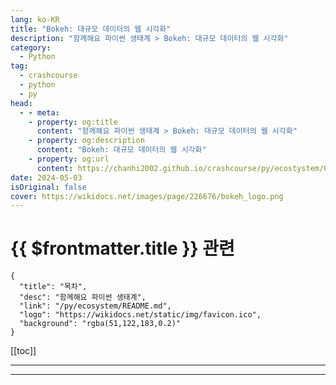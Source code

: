 ```yaml
---
lang: ko-KR
title: "Bokeh: 대규모 데이터의 웹 시각화"
description: "함께해요 파이썬 생태계 > Bokeh: 대규모 데이터의 웹 시각화"
category:
  - Python
tag: 
  - crashcourse
  - python
  - py
head:
  - - meta:
    - property: og:title
      content: "함께해요 파이썬 생태계 > Bokeh: 대규모 데이터의 웹 시각화"
    - property: og:description
      content: "Bokeh: 대규모 데이터의 웹 시각화"
    - property: og:url
      content: https://chanhi2002.github.io/crashcourse/py/ecostystem/04/bokeh.html
date: 2024-05-03
isOriginal: false
cover: https://wikidocs.net/images/page/226676/bokeh_logo.png
---
```


# {{ $frontmatter.title }} 관련

```component VPCard
{
  "title": "목차",
  "desc": "함께해요 파이썬 생태계",
  "link": "/py/ecosystem/README.md",
  "logo": "https://wikidocs.net/static/img/favicon.ico",
  "background": "rgba(51,122,183,0.2)"
}
```

[[toc]]

---

<SiteInfo
  name="Bokeh: 대규모 데이터의 웹 시각화 | WikiDocs"
  desc="함께해요 파이썬 생태계"
  url="https://wikidocs.net/226676"
  logo="https://wikidocs.net/static/img/favicon.ico"
  preview="https://wikidocs.net/images/page/226676/bokeh_logo.png"/>

<!-- TODO: 작성 -->

---
